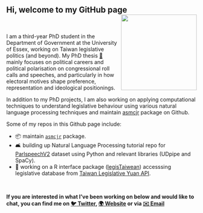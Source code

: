## Hi, welcome to my GitHub page <img src="https://github.com/yl17124/yl17124.github.io/blob/master/images/bt_NRC.gif" width="200" align="right" /> <br /> 



<br />
 
I am a third-year PhD student in the Department of Government at the University of Essex, working on Taiwan legislative politics (and beyond). My PhD thesis [📂]( https://yl17124.github.io/project/) mainly focuses on political careers and political polarisation on congressional roll calls and speeches, and particularly in how electoral motives shape preference, representation and ideological positionings.

In addition to my PhD projects, I am also working on applying computational techniques to understand legislative behaviour using various natural language processing techniques and maintain [asmcjr](https://github.com/davidaarmstrong/asmcjr) package on Github. 

Some of my repos in this Github page include: 

- :package: maintain [`asmcjr`](https://uniofessex.github.io/asmcjr/) package. 
- 🛋 building up Natural Language Processing tutorial repo for [ParlspeechV2]() dataset using Python and relevant libraries (UDpipe and SpaCy).
- :slot_machine: working on a R interface package ([legisTaiwean](https://github.com/yl17124/legisTaiwan)) accesssing legislative database from [Taiwan Legislative Yuan API](https://www.ly.gov.tw/Pages/List.aspx?nodeid=154). 

<br />
 
**If you are interested in what I’ve been working on below and would like to chat, you can find me on [:bird: Twitter](https://twitter.com/liaoyenchieh), [:earth_africa:  Website](https://yl17124.github.io/) or via [:envelope: Email](<yl17124@essex.ac.uk>)**

